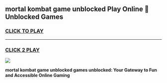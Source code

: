 
## mortal kombat game unblocked Play Online 👋 Unblocked Games
<h3>
<a href="https://premium.freeplayer.one?title=mortal_kombat_game_unblocked&ref=19F">CLICK TO PLAY</a></h3>
<hr>

<h3>
<a href="https://premium.freeplayer.one?title=mortal_kombat_game_unblocked&ref=19F">CLICK 2 PLAY</a>
  
</h3>

<a href="https://premium.freeplayer.one?title=mortal_kombat_game_unblocked&ref=19F"><img src="https://clearcache.store/games.png"></a>


**mortal kombat game unblocked games unblocked: Your Gateway to Fun and Accessible Online Gaming**
